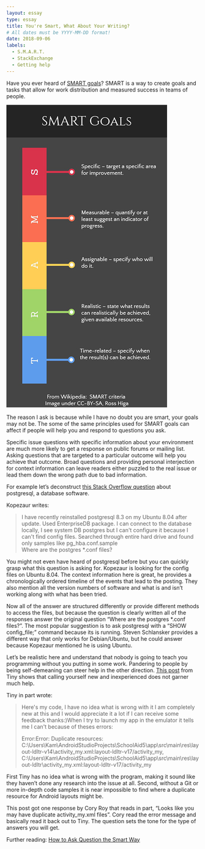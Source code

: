 ```yaml
---
layout: essay
type: essay
title: You're Smart, What About Your Writing?
# All dates must be YYYY-MM-DD format!
date: 2018-09-06
labels:
  - S.M.A.R.T.
  - StackExchange
  - Getting help
---
```


Have you ever heard of [SMART goals](https://en.wikipedia.org/wiki/SMART_criteria)? SMART is a way to create goals and tasks that allow for work distribution and measured success in teams of people.

![SMART Goals via Wikipedia](../images/smart.jpg)

The reason I ask is because while I have no doubt you are smart, your goals may not be. The some of the same principles used for SMART goals can affect if people will help you and respond to questions you ask.

Specific issue questions with specific information about your environment are much more likely to get a response on public forums or mailing list. Asking questions that are targeted to a particular outcome will help you achieve that outcome. Broad questions and providing personal interjection for context information can leave readers either puzzled to the real issue or lead them down the wrong path due to bad information.

For example let’s deconstruct [this Stack Overflow question](https://stackoverflow.com/questions/3602450/where-are-my-postgres-conf-files) about postgresql, a database software. 

Kopezaur writes:
<blockquote>
I have recently reinstalled postgresql 8.3 on my Ubuntu 8.04 after update. Used EnterpriseDB package. I can connect to the database locally, I see system DB postgres but I can't configure it because I can't find config files. Searched through entire hard drive and found only samples like pg_hba.conf.sample
<br/>Where are the postgres *.conf files?
</blockquote>

You might not even have heard of postgresql before but you can quickly grasp what this question is asking for. Kopezaur is looking for the config files on Ubuntu 8.04. The context information here is great, he provides a chronologically ordered timeline of the events that lead to the posting. They also mention all the version numbers of software and what is and isn’t working along with what has been tried.

Now all of the answer are structured differently or provide different methods to access the files, but because the question is clearly written all of the responses answer the original question “Where are the postgres *.conf files?”. The most popular suggestion is to ask postgresql with a “SHOW config_file;” command because its is running. Steven Schlansker provides a different way that only works for Debian/Ubuntu, but he could answer because Kopezaur mentioned he is using Ubuntu.

Let’s be realistic here and understand that nobody is going to teach you programming without you putting in some work. Pandering to people by being self-demeaning can steer help in the other direction.  [This post](https://stackoverflow.com/questions/26291215/duplicate-error-noob-programmer) from Tiny shows that calling yourself new and inexperienced does not garner much help.

Tiny in part wrote:
<blockquote>
Here's my code, I have no idea what is wrong with it I am completely new at this and I would appreciate it a lot if I can receive some feedback thanks:)When I try to launch my app in the emulator it tells me I can't because of theses errors:
<br/>

Error:Error: Duplicate resources: C:\Users\Kam\AndroidStudioProjects\SchoolAid5\app\src\main\res\layout-ldltr-v14\activity_my.xml:layout-ldltr-v17/activity_my, C:\Users\Kam\AndroidStudioProjects\SchoolAid5\app\src\main\res\layout-ldltr\activity_my.xml:layout-ldltr-v17/activity_my
</blockquote>

First Tiny has no idea what is wrong with the program, making it sound like they haven’t done any research into the issue at all. Second, without a Git or more in-depth code samples it is near impossible to find where a duplicate resource for Android layouts might be.

This post got one response by Cory Roy that reads in part, “Looks like you may have duplicate activity_my.xml files”. Cory read the error message and basically read it back out to Tiny. The question sets the tone for the type of answers you will get.


Further reading: [How to Ask Question the Smart Way](http://www.catb.org/esr/faqs/smart-questions.html)
